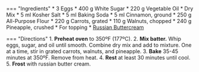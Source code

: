 === "Ingredients"
    * 3 Eggs
    * 400 g White Sugar
    * 220 g Vegetable Oil
    * Dry Mix
        * 5 ml Kosher Salt
        * 5 ml Baking Soda
        * 5 ml Cinnamon, ground
        * 250 g All-Purpose Flour
    * 220 g Carrots, grated
    * 110 g Walnuts, chopped
    * 240 g Pineapple, crushed
    * For topping
        * [Russian Buttercream](../russian-buttercream.md)

=== "Directions"
    1. **Preheat oven** to 350ºF (177ºC).
    2. **Mix batter.** Whip eggs, sugar, and oil until smooth. Combine dry mix and add to mixture. One at a time, stir in grated carrots, walnuts, and pineapple.
    3. **Bake** 35-45 minutes at 350ºF. Remove from heat.
    4. **Rest** at least 30 minutes until cool.
    5. **Frost** with russian butter cream.
